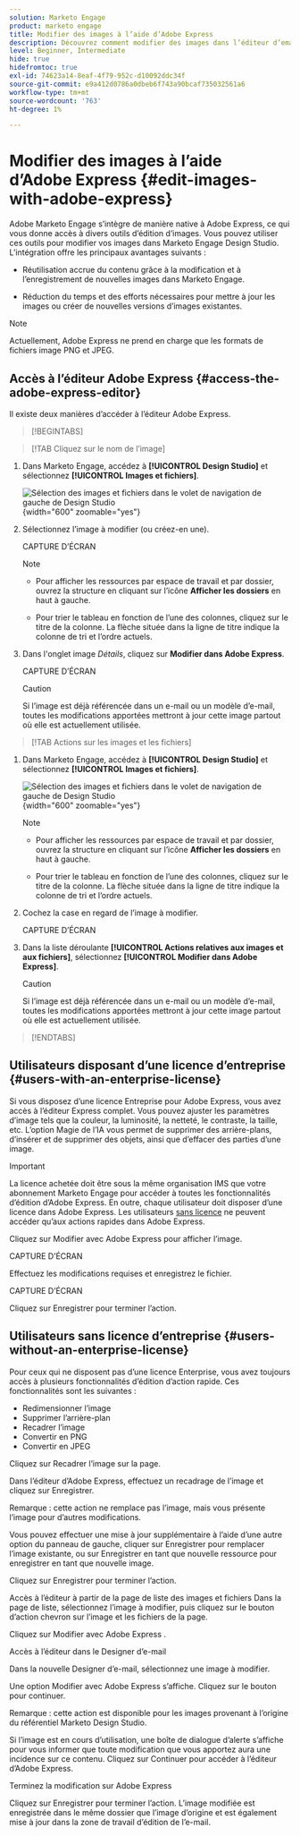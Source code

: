 ```yaml
---
solution: Marketo Engage
product: marketo engage
title: Modifier des images à l’aide d’Adobe Express
description: Découvrez comment modifier des images dans l’éditeur d’email de Adobe Marketo Engage à l’aide d’Adobe Express.
level: Beginner, Intermediate
hide: true
hidefromtoc: true
exl-id: 74623a14-8eaf-4f79-952c-d10092ddc34f
source-git-commit: e9a412d0786a0dbeb6f743a90bcaf735032561a6
workflow-type: tm+mt
source-wordcount: '763'
ht-degree: 1%

---
```


# Modifier des images à l’aide d’Adobe Express {#edit-images-with-adobe-express}

Adobe Marketo Engage s’intègre de manière native à Adobe Express, ce qui vous donne accès à divers outils d’édition d’images. Vous pouvez utiliser ces outils pour modifier vos images dans Marketo Engage Design Studio. L’intégration offre les principaux avantages suivants :

* Réutilisation accrue du contenu grâce à la modification et à l’enregistrement de nouvelles images dans Marketo Engage.

* Réduction du temps et des efforts nécessaires pour mettre à jour les images ou créer de nouvelles versions d’images existantes.

>[!NOTE]
>
>Actuellement, Adobe Express ne prend en charge que les formats de fichiers image PNG et JPEG.

## Accès à l’éditeur Adobe Express {#access-the-adobe-express-editor}

Il existe deux manières d’accéder à l’éditeur Adobe Express.

>[!BEGINTABS]

>[!TAB Cliquez sur le nom de l’image]

1. Dans Marketo Engage, accédez à **[!UICONTROL Design Studio]** et sélectionnez **[!UICONTROL Images et fichiers]**.

   ![Sélection des images et fichiers dans le volet de navigation de gauche de Design Studio](assets/edit-images-with-adobe-express-1.png){width="600" zoomable="yes"}

1. Sélectionnez l’image à modifier (ou créez-en une).

   CAPTURE D’ÉCRAN

   >[!NOTE]
   >
   >* Pour afficher les ressources par espace de travail et par dossier, ouvrez la structure en cliquant sur l’icône **Afficher les dossiers** en haut à gauche.
   >
   >* Pour trier le tableau en fonction de l’une des colonnes, cliquez sur le titre de la colonne. La flèche située dans la ligne de titre indique la colonne de tri et l’ordre actuels.

1. Dans l&#39;onglet image _Détails_, cliquez sur **Modifier dans Adobe Express**.

   CAPTURE D’ÉCRAN

   >[!CAUTION]
   >
   >Si l’image est déjà référencée dans un e-mail ou un modèle d’e-mail, toutes les modifications apportées mettront à jour cette image partout où elle est actuellement utilisée.

>[!TAB Actions sur les images et les fichiers]

1. Dans Marketo Engage, accédez à **[!UICONTROL Design Studio]** et sélectionnez **[!UICONTROL Images et fichiers]**.

   ![Sélection des images et fichiers dans le volet de navigation de gauche de Design Studio](assets/edit-images-with-adobe-express-1.png){width="600" zoomable="yes"}

   >[!NOTE]
   >
   >* Pour afficher les ressources par espace de travail et par dossier, ouvrez la structure en cliquant sur l’icône **Afficher les dossiers** en haut à gauche.
   >
   >* Pour trier le tableau en fonction de l’une des colonnes, cliquez sur le titre de la colonne. La flèche située dans la ligne de titre indique la colonne de tri et l’ordre actuels.

1. Cochez la case en regard de l’image à modifier.

   CAPTURE D’ÉCRAN

1. Dans la liste déroulante **[!UICONTROL Actions relatives aux images et aux fichiers]**, sélectionnez **[!UICONTROL Modifier dans Adobe Express]**.

   >[!CAUTION]
   >
   >Si l’image est déjà référencée dans un e-mail ou un modèle d’e-mail, toutes les modifications apportées mettront à jour cette image partout où elle est actuellement utilisée.

>[!ENDTABS]

## Utilisateurs disposant d’une licence d’entreprise {#users-with-an-enterprise-license}

Si vous disposez d’une licence Entreprise pour Adobe Express, vous avez accès à l’éditeur Express complet. Vous pouvez ajuster les paramètres d’image tels que la couleur, la luminosité, la netteté, le contraste, la taille, etc. L’option Magie de l’IA vous permet de supprimer des arrière-plans, d’insérer et de supprimer des objets, ainsi que d’effacer des parties d’une image.

>[!IMPORTANT]
>
>La licence achetée doit être sous la même organisation IMS que votre abonnement Marketo Engage pour accéder à toutes les fonctionnalités d’édition d’Adobe Express. En outre, chaque utilisateur doit disposer d’une licence dans Adobe Express. Les utilisateurs [sans licence](#users-without-an-enterprise-license) ne peuvent accéder qu’aux actions rapides dans Adobe Express.

Cliquez sur Modifier avec Adobe Express pour afficher l’image.

CAPTURE D’ÉCRAN

Effectuez les modifications requises et enregistrez le fichier.

CAPTURE D’ÉCRAN

Cliquez sur Enregistrer pour terminer l’action.

## Utilisateurs sans licence d’entreprise {#users-without-an-enterprise-license}

Pour ceux qui ne disposent pas d’une licence Enterprise, vous avez toujours accès à plusieurs fonctionnalités d’édition d’action rapide. Ces fonctionnalités sont les suivantes :

* Redimensionner l’image
* Supprimer l’arrière-plan
* Recadrer l’image
* Convertir en PNG
* Convertir en JPEG

Cliquez sur Recadrer l’image sur la page.

Dans l’éditeur d’Adobe Express, effectuez un recadrage de l’image et cliquez sur Enregistrer.

Remarque : cette action ne remplace pas l’image, mais vous présente l’image pour d’autres modifications.

Vous pouvez effectuer une mise à jour supplémentaire à l’aide d’une autre option du panneau de gauche, cliquer sur Enregistrer pour remplacer l’image existante, ou sur Enregistrer en tant que nouvelle ressource pour enregistrer en tant que nouvelle image.

Cliquez sur Enregistrer pour terminer l’action.

Accès à l’éditeur à partir de la page de liste des images et fichiers
Dans la page de liste, sélectionnez l’image à modifier, puis cliquez sur le bouton d’action chevron sur l’image et les fichiers de la page.

Cliquez sur Modifier avec Adobe Express .

Accès à l’éditeur dans le Designer d’e-mail

Dans la nouvelle Designer d’e-mail, sélectionnez une image à modifier.

Une option Modifier avec Adobe Express s’affiche. Cliquez sur le bouton pour continuer.

Remarque : cette action est disponible pour les images provenant à l’origine du référentiel Marketo Design Studio.

Si l’image est en cours d’utilisation, une boîte de dialogue d’alerte s’affiche pour vous informer que toute modification que vous apportez aura une incidence sur ce contenu. Cliquez sur Continuer pour accéder à l’éditeur d’Adobe Express.

Terminez la modification sur Adobe Express

Cliquez sur Enregistrer pour terminer l’action.  L’image modifiée est enregistrée dans le même dossier que l’image d’origine et est également mise à jour dans la zone de travail d’édition de l’e-mail.
